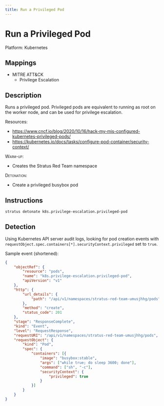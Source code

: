 ```yaml
---
title: Run a Privileged Pod
---
```


# Run a Privileged Pod




Platform: Kubernetes

## Mappings

- MITRE ATT&CK
    - Privilege Escalation



## Description


Runs a privileged pod. Privileged pods are equivalent to running as root on the worker node, and can be used for privilege escalation.

Resources:

- https://www.cncf.io/blog/2020/10/16/hack-my-mis-configured-kubernetes-privileged-pods/
- https://kubernetes.io/docs/tasks/configure-pod-container/security-context/

<span style="font-variant: small-caps;">Warm-up</span>: 

- Creates the Stratus Red Team namespace

<span style="font-variant: small-caps;">Detonation</span>: 

- Create a privileged busybox pod


## Instructions

```bash title="Detonate with Stratus Red Team"
stratus detonate k8s.privilege-escalation.privileged-pod
```
## Detection


Using Kubernetes API server audit logs, looking for pod creation events with <code>requestObject.spec.containers[*].securityContext.privileged</code>
set to <code>true</code>.

Sample event (shortened):

```json hl_lines="11 19 26"
{
	"objectRef": {
		"resource": "pods",
		"name": "k8s.privilege-escalation.privileged-pod",
		"apiVersion": "v1"
	},
	"http": {
		"url_details": {
			"path": "/api/v1/namespaces/stratus-red-team-umusjhhg/pods"
		},
		"method": "create",
		"status_code": 201
	},
	"stage": "ResponseComplete",
	"kind": "Event",
	"level": "RequestResponse",
	"requestURI": "/api/v1/namespaces/stratus-red-team-umusjhhg/pods",
	"requestObject": {
		"kind": "Pod",
		"spec": {
			"containers": [{
				"image": "busybox:stable",
				"args": ["while true; do sleep 3600; done"],
				"command": ["sh", "-c"],
				"securityContext": {
					"privileged": true
				}
			}]
		}
	}
}
```

